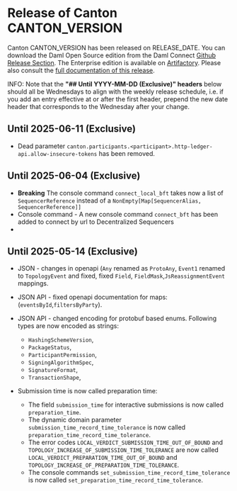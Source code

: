 # Release of Canton CANTON_VERSION

Canton CANTON_VERSION has been released on RELEASE_DATE. You can download the Daml Open Source edition from the Daml Connect [Github Release Section](https://github.com/digital-asset/daml/releases/tag/vCANTON_VERSION). The Enterprise edition is available on [Artifactory](https://digitalasset.jfrog.io/artifactory/canton-enterprise/canton-enterprise-CANTON_VERSION.zip).
Please also consult the [full documentation of this release](https://docs.daml.com/CANTON_VERSION/canton/about.html).

INFO: Note that the **"## Until YYYY-MM-DD (Exclusive)" headers**
below should all be Wednesdays to align with the weekly release
schedule, i.e. if you add an entry effective at or after the first
header, prepend the new date header that corresponds to the
Wednesday after your change.

## Until 2025-06-11 (Exclusive)
- Dead parameter `canton.participants.<participant>.http-ledger-api.allow-insecure-tokens` has been removed.

## Until 2025-06-04 (Exclusive)
- **Breaking** The console command `connect_local_bft` takes now a list of `SequencerReference` instead of a `NonEmpty[Map[SequencerAlias, SequencerReference]]`
- Console command - A new console command `connect_bft` has been added to connect by url to Decentralized Sequencers
-
## Until 2025-05-14 (Exclusive)
- JSON - changes in openapi (`Any` renamed as `ProtoAny`, `Event1` renamed to `TopologyEvent` and fixed, fixed `Field`, `FieldMask`,`JsReassignmentEvent` mappings.
- JSON API - fixed openapi documentation for maps: (`eventsById`,`filtersByParty`).
- JSON API - changed encoding for protobuf based enums.
  Following types are now encoded as strings:

    - `HashingSchemeVersion`,
    - `PackageStatus`,
    - `ParticipantPermission`,
    - `SigningAlgorithmSpec`,
    - `SignatureFormat`,
    - `TransactionShape`,

- Submission time is now called preparation time:
  - The field `submission_time` for interactive submissions is now called `preparation_time`.
  - The dynamic domain parameter `submission_time_record_time_tolerance` is now called `preparation_time_record_time_tolerance`.
  - The error codes `LOCAL_VERDICT_SUBMISSION_TIME_OUT_OF_BOUND` and `TOPOLOGY_INCREASE_OF_SUBMISSION_TIME_TOLERANCE` are now called `LOCAL_VERDICT_PREPARATION_TIME_OUT_OF_BOUND` and `TOPOLOGY_INCREASE_OF_PREPARATION_TIME_TOLERANCE`.
  - The console commands `set_submission_time_record_time_tolerance` is now called `set_preparation_time_record_time_tolerance`.
